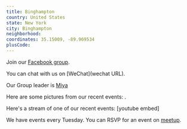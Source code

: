 ```yaml
---
title: Binghampton
country: United States
state: New York
city: Binghampton
neighborhood: 
coordinates: 35.15009, -89.969534
plusCode:
---
```

Join our [Facebook group](https://www.facebook.com/groups/free.code.camp.binghamton.ny).

You can chat with us on [WeChat](wechat URL).

Our Group leader is [Miya](freecodecamp.org/miya)

Here are some pictures from our recent events:
![]().

Here's a stream of one of our recent events:
[youtube embed]

We have events every Tuesday. You can RSVP for an event on [meetup](meetupurl).
